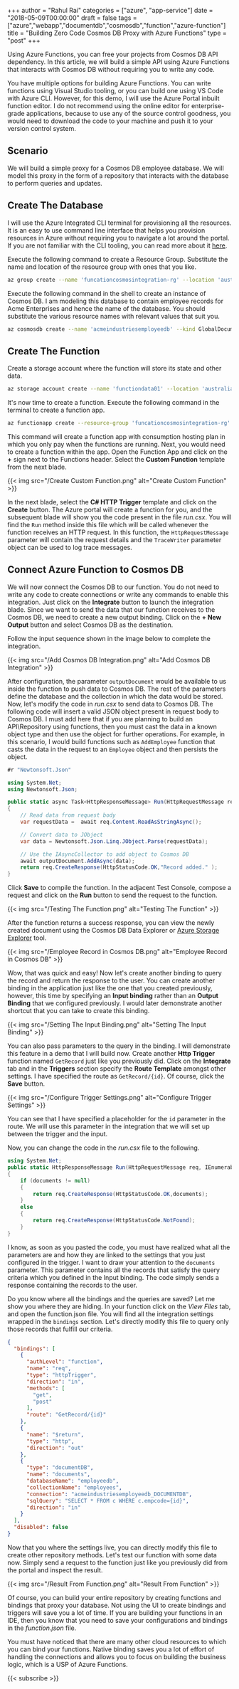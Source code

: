 ﻿+++
author = "Rahul Rai"
categories = ["azure", "app-service"]
date = "2018-05-09T00:00:00"
draft = false
tags = ["azure","webapp","documentdb","cosmosdb","function","azure-function"]
title = "Building Zero Code Cosmos DB Proxy with Azure Functions"
type = "post"
+++

Using Azure Functions, you can free your projects from Cosmos DB API dependency. In this article, we will build a simple API using Azure Functions that interacts with Cosmos DB without requiring you to write any code.

You have multiple options for building Azure Functions. You can write functions using Visual Studio tooling, or you can build one using VS Code with Azure CLI. However, for this demo, I will use the Azure Portal inbuilt function editor. I do not recommend using the online editor for enterprise-grade applications, because to use any of the source control goodness, you would need to download the code to your machine and push it to your version control system.

## Scenario

We will build a simple proxy for a Cosmos DB employee database. We will model this proxy in the form of a repository that interacts with the database to perform queries and updates.

## Create The Database

I will use the Azure Integrated CLI terminal for provisioning all the resources. It is an easy to use command line interface that helps you provision resources in Azure without requiring you to navigate a lot around the portal. If you are not familiar with the CLI tooling, you can read more about it [here](https://azure.microsoft.com/en-au/features/cloud-shell/).

Execute the following command to create a Resource Group. Substitute the name and location of the resource group with ones that you like.

```bash
az group create --name 'funcationcosmosintegration-rg' --location 'australiaeast'
```

Execute the following command in the shell to create an instance of Cosmos DB. I am modeling this database to contain employee records for Acme Enterprises and hence the name of the database. You should substitute the various resource names with relevant values that suit you.

```bash
az cosmosdb create --name 'acmeindustriesemployeedb' --kind GlobalDocumentDB --resource-group 'funcationcosmosintegration-rg' --max-interval 10 --max-staleness-prefix 200
```

## Create The Function

Create a storage account where the function will store its state and other data.

```bash
az storage account create --name 'functiondata01' --location 'australiaeast' --resource-group 'funcationcosmosintegration-rg' --sku Standard_LRS
```

It's now time to create a function. Execute the following command in the terminal to create a function app.

```bash
az functionapp create --resource-group 'funcationcosmosintegration-rg' --consumption-plan-location 'australiaeast' --name 'acmeindustriesemployeeservice' --storage-account 'functiondata01'
```

This command will create a function app with consumption hosting plan in which you only pay when the functions are running. Next, you would need to create a function within the app. Open the Function App and click on the **+** sign next to the Functions header. Select the **Custom Function** template from the next blade.

{{< img src="/Create Custom Function.png" alt="Create Custom Function" >}}

In the next blade, select the **C# HTTP Trigger** template and click on the **Create** button. The Azure portal will create a function for you, and the subsequent blade will show you the code present in the file _run.csx_. You will find the `Run` method inside this file which will be called whenever the function receives an HTTP request. In this function, the `HttpRequestMessage` parameter will contain the request details and the `TraceWriter` parameter object can be used to log trace messages.

## Connect Azure Function to Cosmos DB

We will now connect the Cosmos DB to our function. You do not need to write any code to create connections or write any commands to enable this integration. Just click on the **Integrate** button to launch the integration blade. Since we want to send the data that our function receives to the Cosmos DB, we need to create a new output binding. Click on the **+ New Output** button and select Cosmos DB as the destination.

Follow the input sequence shown in the image below to complete the integration.

{{< img src="/Add Cosmos DB Integration.png" alt="Add Cosmos DB Integration" >}}

After configuration, the parameter `outputDocument` would be available to us inside the function to push data to Cosmos DB. The rest of the parameters define the database and the collection in which the data would be stored. Now, let's modify the code in _run.csx_ to send data to Cosmos DB. The following code will insert a valid JSON object present in request body to Cosmos DB. I must add here that if you are planning to build an API\Repository using functions, then you must cast the data in a known object type and then use the object for further operations. For example, in this scenario, I would build functions such as `AddEmployee` function that casts the data in the request to an `Employee` object and then persists the object.

```CS
#r "Newtonsoft.Json"

using System.Net;
using Newtonsoft.Json;

public static async Task<HttpResponseMessage> Run(HttpRequestMessage req, TraceWriter log, IAsyncCollector<object> outputDocument)
{
	// Read data from request body
    var requestData =  await req.Content.ReadAsStringAsync();

	// Convert data to JObject
    var data = Newtonsoft.Json.Linq.JObject.Parse(requestData);

	// Use the IAsyncCollector to add object to Cosmos DB
    await outputDocument.AddAsync(data);
    return req.CreateResponse(HttpStatusCode.OK,"Record added." );
}
```

Click **Save** to compile the function. In the adjacent Test Console, compose a request and click on the **Run** button to send the request to the function.

{{< img src="/Testing The Function.png" alt="Testing The Function" >}}

After the function returns a success response, you can view the newly created document using the Cosmos DB Data Explorer or [Azure Storage Explorer](https://azure.microsoft.com/en-gb/features/storage-explorer/) tool.

{{< img src="/Employee Record in Cosmos DB.png" alt="Employee Record in Cosmos DB" >}}

Wow, that was quick and easy! Now let's create another binding to query the record and return the response to the user. You can create another binding in the application just like the one that you created previously, however, this time by specifying an **Input binding** rather than an **Output Binding** that we configured previously. I would later demonstrate another shortcut that you can take to create this binding.

{{< img src="/Setting The Input Binding.png" alt="Setting The Input Binding" >}}

You can also pass parameters to the query in the binding. I will demonstrate this feature in a demo that I will build now. Create another **Http Trigger** function named `GetRecord` just like you previously did. Click on the **Integrate** tab and in the **Triggers** section specify the **Route Template** amongst other settings. I have specified the route as `GetRecord/{id}`. Of course, click the **Save** button.

{{< img src="/Configure Trigger Settings.png" alt="Configure Trigger Settings" >}}

You can see that I have specified a placeholder for the `id` parameter in the route. We will use this parameter in the integration that we will set up between the trigger and the input.

Now, you can change the code in the _run.csx_ file to the following.

```CS
using System.Net;
public static HttpResponseMessage Run(HttpRequestMessage req, IEnumerable<dynamic> documents, TraceWriter log)
{
    if (documents != null)
    {
        return req.CreateResponse(HttpStatusCode.OK,documents);
    }
    else
    {
        return req.CreateResponse(HttpStatusCode.NotFound);
    }
}
```

I know, as soon as you pasted the code, you must have realized what all the parameters are and how they are linked to the settings that you just configured in the trigger. I want to draw your attention to the `documents` parameter. This parameter contains all the records that satisfy the query criteria which you defined in the Input binding. The code simply sends a response containing the records to the user.

Do you know where all the bindings and the queries are saved? Let me show you where they are hiding. In your function click on the _View Files_ tab, and open the function.json file. You will find all the integration settings wrapped in the `bindings` section. Let's directly modify this file to query only those records that fulfill our criteria.

```JSON
{
  "bindings": [
    {
      "authLevel": "function",
      "name": "req",
      "type": "httpTrigger",
      "direction": "in",
      "methods": [
        "get",
        "post"
      ],
      "route": "GetRecord/{id}"
    },
    {
      "name": "$return",
      "type": "http",
      "direction": "out"
    },
    {
      "type": "documentDB",
      "name": "documents",
      "databaseName": "employeedb",
      "collectionName": "employees",
      "connection": "acmeindustriesemployeedb_DOCUMENTDB",
      "sqlQuery": "SELECT * FROM c WHERE c.empcode={id}",
      "direction": "in"
    }
  ],
  "disabled": false
}
```

Now that you where the settings live, you can directly modify this file to create other repository methods. Let's test our function with some data now. Simply send a request to the function just like you previously did from the portal and inspect the result.

{{< img src="/Result From Function.png" alt="Result From Function" >}}

Of course, you can build your entire repository by creating functions and bindings that proxy your database. Not using the UI to create bindings and triggers will save you a lot of time. If you are building your functions in an IDE, then you know that you need to save your configurations and bindings in the _function.json_ file.

You must have noticed that there are many other cloud resources to which you can bind your functions. Native binding saves you a lot of effort of handling the connections and allows you to focus on building the business logic, which is a USP of Azure Functions.

{{< subscribe >}}
